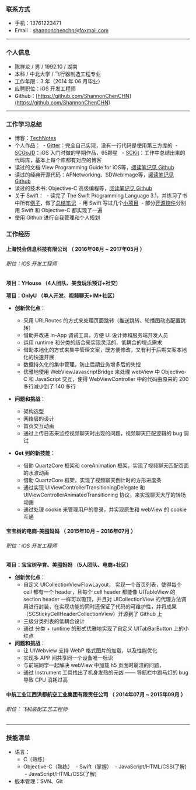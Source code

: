 ### 联系方式

- 手机：13761223471
- Email：shannonchenchn@foxmail.com

---

### 个人信息

 - 陈祥龙 / 男 / 1992.10 / 湖南 
 - 本科 / 中北大学 / 飞行器制造工程专业 
 - 工作年限：3 年（2014 年 06 月毕业）    
 - 应聘职位：iOS 开发工程师
 - Github：[https://github.com/ShannonChenCHN](https://github.com/ShannonChenCHN)
---

### 工作学习总结
- 博客：[TechNotes](https://github.com/ShannonChenCHN/iOSLevelingUp/tree/master/TechNotes)
- 个人作品：
   - [Gitter](https://github.com/ShannonChenCHN/Gitter)：完全自己实现，没有一行代码是使用第三方库的
   - [SCGoJD](https://github.com/ShannonChenCHN/SCGoJD)：iOS 入门时做的早期作品，65颗星
   - [SCKit](https://github.com/ShannonChenCHN/SCKit)：工作中总结出来的代码库，基本上每个库都有对应的博客
- 读过的文档:View Programming Guide for iOS等，[阅读笔记见 Github](https://github.com/ShannonChenCHN/iOSLevelingUp/tree/master/ReadingArticles/AppleDocumentation)
- 读过的经典开源代码：AFNetworking、SDWebImage等，[阅读笔记见 Github](https://github.com/ShannonChenCHN/iOSLevelingUp/tree/master/ReadingSourceCode)
- 读过的技术书: Objective-C 高级编程等，[阅读笔记见 Github](https://github.com/ShannonChenCHN/iOSLevelingUp/tree/master/ReadingBooks)
- 关于 Swift：
   - 读完了 The Swift Programming Language 3.1，并练习了书中所有[例子](https://github.com/ShannonChenCHN/ASwiftTour/tree/master/Playgrounds/TheSwiftProgrammingLanguage)，做了[总结笔记](https://github.com/ShannonChenCHN/ASwiftTour)
   - 用 Swift 写过几个[小项目](https://github.com/ShannonChenCHN/ASwiftTour)
   - 部分[开源控件](https://github.com/ShannonChenCHN/SCKit/issues/15)分别用 Swift 和 Objective-C 都实现了一遍
- 使用 Github 进行自我管理和个人规划

### 工作经历


#### 上海悦会信息科技有限公司 （ 2016年08月 ~ 2017年05月 ）
###### 职位：iOS 开发工程师

**项目：YHouse （4人团队、美食玩乐预订+社交）**

**项目：OnlyU （单人开发、视频聊天+IM+社区）**

- **创新优化点**：
  - 采用 URLRoutes 的方式来处理页面跳转（推送跳转、轮播图动态配置跳转）
  - 借助并改进 In-App 调试工具，方便 UI 设计师和服务端开发人员
  - 运用 runtime 和分类的结合来实现灵活的、低耦合的埋点需求
  - 借助本地化的方式来集中管理文案，既方便修改，又有利于后期文案本地化的快速开展
  - 数据持久化的集中管理，防止后期业务增多后的失控
  - 优雅地使用 WebViewJavascriptBridge 来处理 webView 中 Objective-C 和 JavaScript 交互，使得 WebViewController 中的代码由原来的 200 多行减少到了 140 多行
  
- **问题和挑战**：
  - 架构选型
  - 网络层的设计
  - 首页交互动画
  - 通过上传日志来监控视频聊天时出现的问题，视频聊天匹配逻辑的 bug 调试
- **Get 到的新技能**：
  - 借助 QuartzCore 框架和 coreAnimation 框架，实现了视频聊天匹配页面的水波动画
  - 借助 QuartzCore 框架，实现了视频聊天倒计时的方形进度条
  - 通过实现 UIViewControllerTransitioningDelegate 和 UIViewControllerAnimatedTransitioning 协议，来实现聊天大厅的转场动画
  - 通过处理 cookie 来管理用户的登录，并实现原生和 webView 的 cookie 互通

 
#### 宝宝树的电商-美囤妈妈 （ 2015年10月 ~ 2016年07月 ）
###### 职位：iOS 开发工程师

**项目：宝宝树孕育、美囤妈妈 （5人团队、电商+社区）**   
 
- **创新优化点**：
  - 自定义 UICollectionViewFlowLayout， 实现一个首页列表，使得每个 cell 都有一个 header，且每个 cell header 都能像 UITableView 的 section header 一样可以吸顶，并且对 UICollectionView 的代理方法调用进行封装，在实现功能的同时还保证了代码的可维护性，并将成果（SCStickyCellHeaderCollectionView）开源到了 Github 上
  - 三级分类列表的低耦合设计
  - 通过 分类 + runtime 的形式优雅地实现了自定义 UITabBarButton 上的小红点
- **问题和挑战**：
  - 让 UIWebview 支持 WebP 格式图片的加载，以及性能优化
  - 实现多 APP 间共享同一个设备唯一标识
  - 与前端同学一起解决 webView 中加载 h5 页面时崩溃的问题，
  - 通过 Instrument 工具找出了机身发热的元凶 —— 导航栏中跑马灯的 bug 导致 CPU 消耗过高


#### 中航工业江西洪都航空工业集团有限责任公司 （ 2014年07月 ~ 2015年09月 ）

###### 职位：飞机装配工艺工程师
---

### 技能清单

- 语言：
  - C（熟练）
  - Objective-C（熟练）
  - Swift（掌握）
  - JavaScript/HTML/CSS(了解)
  - JavaScript/HTML/CSS(了解)
- 版本管理：SVN、Git
